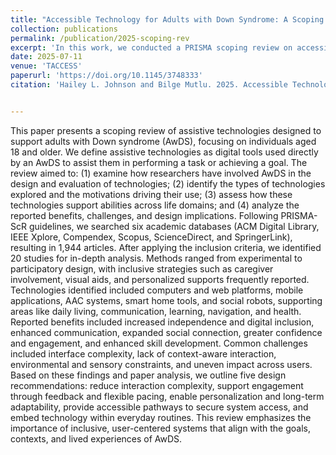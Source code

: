 ```yaml
---
title: "Accessible Technology for Adults with Down Syndrome: A Scoping Review"
collection: publications
permalink: /publication/2025-scoping-rev
excerpt: 'In this work, we conducted a PRISMA scoping review on accessible technology for adults with Down syndrome. We included 20 papers and systematically answered four research quesitons.'
date: 2025-07-11
venue: 'TACCESS'
paperurl: 'https://doi.org/10.1145/3748333'
citation: 'Hailey L. Johnson and Bilge Mutlu. 2025. Accessible Technology for Adults with Down Syndrome: A Scoping Review. ACM Trans. Access. Comput. Just Accepted (July 2025). https://doi.org/10.1145/3748333'


---
```


This paper presents a scoping review of assistive technologies designed to support adults with Down syndrome (AwDS), focusing on individuals aged 18 and older. We define assistive technologies as digital tools used directly by an AwDS to assist them in performing a task or achieving a goal. The review aimed to: (1) examine how researchers have involved AwDS in the design and evaluation of technologies; (2) identify the types of technologies explored and the motivations driving their use; (3) assess how these technologies support abilities across life domains; and (4) analyze the reported benefits, challenges, and design implications. Following PRISMA-ScR guidelines, we searched six academic databases (ACM Digital Library, IEEE Xplore, Compendex, Scopus, ScienceDirect, and SpringerLink), resulting in 1,944 articles. After applying the inclusion criteria, we identified 20 studies for in-depth analysis. Methods ranged from experimental to participatory design, with inclusive strategies such as caregiver involvement, visual aids, and personalized supports frequently reported. Technologies identified included computers and web platforms, mobile applications, AAC systems, smart home tools, and social robots, supporting areas like daily living, communication, learning, navigation, and health. Reported benefits included increased independence and digital inclusion, enhanced communication, expanded social connection, greater confidence and engagement, and enhanced skill development. Common challenges included interface complexity, lack of context-aware interaction, environmental and sensory constraints, and uneven impact across users. Based on these findings and paper analysis, we outline five design recommendations: reduce interaction complexity, support engagement through feedback and flexible pacing, enable personalization and long-term adaptability, provide accessible pathways to secure system access, and embed technology within everyday routines. This review emphasizes the importance of inclusive, user-centered systems that align with the goals, contexts, and lived experiences of AwDS.


